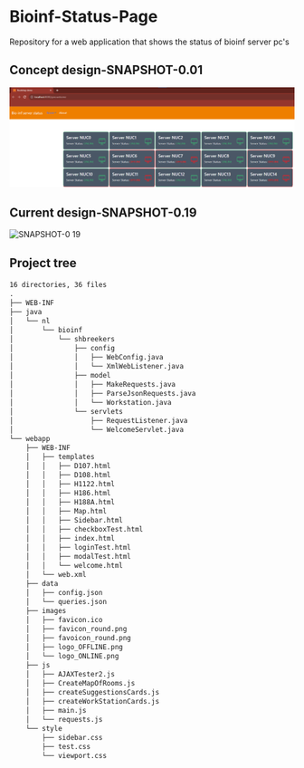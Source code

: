 # Bioinf-Status-Page

Repository for a web application that shows the status of bioinf server pc's

## Concept design-SNAPSHOT-0.01
![Frontpage](demo_design.png "Statuses")


## Current design-SNAPSHOT-0.19

![SNAPSHOT-0 19](https://github.com/MarkStreek/Bioinf-Status-Page/assets/60214213/3ddf20db-ca51-49b1-a2dc-7675bc64ef17)

## Project tree
```
16 directories, 36 files
.
├── WEB-INF
├── java
│   └── nl
│       └── bioinf
│           └── shbreekers
│               ├── config
│               │   ├── WebConfig.java
│               │   └── XmlWebListener.java
│               ├── model
│               │   ├── MakeRequests.java
│               │   ├── ParseJsonRequests.java
│               │   └── Workstation.java
│               └── servlets
│                   ├── RequestListener.java
│                   └── WelcomeServlet.java
└── webapp
    ├── WEB-INF
    │   ├── templates
    │   │   ├── D107.html
    │   │   ├── D108.html
    │   │   ├── H1122.html
    │   │   ├── H186.html
    │   │   ├── H188A.html
    │   │   ├── Map.html
    │   │   ├── Sidebar.html
    │   │   ├── checkboxTest.html
    │   │   ├── index.html
    │   │   ├── loginTest.html
    │   │   ├── modalTest.html
    │   │   └── welcome.html
    │   └── web.xml
    ├── data
    │   ├── config.json
    │   └── queries.json
    ├── images
    │   ├── favicon.ico
    │   ├── favicon_round.png
    │   ├── favoicon_round.png
    │   ├── logo_OFFLINE.png
    │   └── logo_ONLINE.png
    ├── js
    │   ├── AJAXTester2.js
    │   ├── CreateMapOfRooms.js
    │   ├── createSuggestionsCards.js
    │   ├── createWorkStationCards.js
    │   ├── main.js
    │   └── requests.js
    └── style
        ├── sidebar.css
        ├── test.css
        └── viewport.css
```
